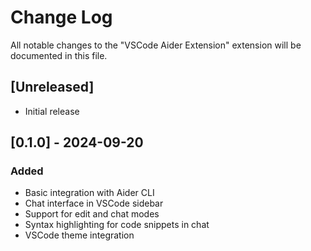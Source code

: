 # Change Log

All notable changes to the "VSCode Aider Extension" extension will be documented in this file.

## [Unreleased]

- Initial release

## [0.1.0] - 2024-09-20

### Added
- Basic integration with Aider CLI
- Chat interface in VSCode sidebar
- Support for edit and chat modes
- Syntax highlighting for code snippets in chat
- VSCode theme integration